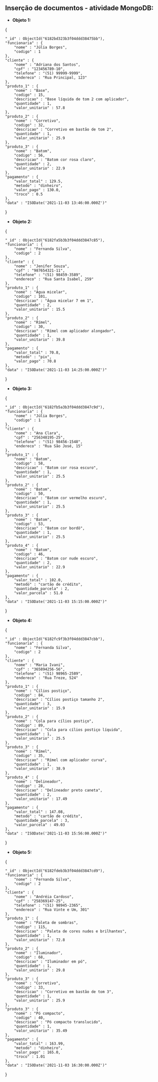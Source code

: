 ## Inserção de documentos - atividade MongoDB:

* **Objeto 1:**

{

    "_id" : ObjectId("6182bd323b3f04ddd38475bb"),
    "funcionaria" : {
        "nome" : "Júlia Borges",
        "codigo" : 1
    },
    "cliente" : {
        "nome" : "Adriana dos Santos",
        "cpf" : "123456789-10",
        "telefone" : "(51) 99999-9999",
        "endereco" : "Rua Principal, 123"
    },
    "produto_1" : {
        "nome" : "Base",
        "codigo" : 15,
        "descricao" : "Base líquida de tom 2 com aplicador",
        "quantidade" : 1,
        "valor_unitario" : 57.8
    },
    "produto_2" : {
        "nome" : "Corretivo",
        "codigo" : 32,
        "descricao" : "Corretivo em bastão de tom 2",
        "quantidade" : 1,
        "valor_unitario" : 25.9
    },
    "produto_3" : {
        "nome" : "Batom",
        "codigo" : 56,
        "descricao" : "Batom cor rosa claro",
        "quantidade" : 2,
        "valor_unitario" : 22.9
    },
    "pagamento" : {
        "valor_total" : 129.5,
        "metodo" : "dinheiro",
        "valor_pago" : 130.0,
        "troco" : 0.5
    },
    "data" : "ISODate('2021-11-03 13:46:00.000Z')"
}

* **Objeto 2:**

{

    "_id" : ObjectId("6182fa5b3b3f04ddd3847c85"),
    "funcionaria" : {
        "nome" : "Fernanda Silva",
        "codigo" : 2
    },
    "cliente" : {
        "nome" : "Jenifer Souza",
        "cpf" : "987654321-11",
        "telefone" : "(51) 98459-3589",
        "endereco" : "Rua Santa Isabel, 259"
    },
    "produto_1" : {
        "nome" : "Água micelar",
        "codigo" : 101,
        "descricao" : "Água micelar 7 em 1",
        "quantidade" : 2,
        "valor_unitario" : 15.5
    },
    "produto_2" : {
        "nome" : "Rímel",
        "codigo" : 30,
        "descricao" : "Rímel com aplicador alongador",
        "quantidade" : 1,
        "valor_unitario" : 39.8
    },
    "pagamento" : {
        "valor_total" : 70.8,
        "metodo" : "pix",
        "valor_pago" : 70.8
    },
    "data" : "ISODate('2021-11-03 14:25:00.000Z')"
}

* **Objeto 3:**

{

    "_id" : ObjectId("6182fb5a3b3f04ddd3847c9d"),
    "funcionaria" : {
        "nome" : "Júlia Borges",
        "codigo" : 1
    },
    "cliente" : {
        "nome" : "Ana Clara",
        "cpf" : "256348195-25",
        "telefone" : "(51) 98456-1548",
        "endereco" : "Rua São José, 15"
    },
    "produto_1" : {
        "nome" : "Batom",
        "codigo" : 58,
        "descricao" : "Batom cor rosa escuro",
        "quantidade" : 1,
        "valor_unitario" : 25.5
    },
    "produto_2" : {
        "nome" : "Batom",
        "codigo" : 50,
        "descricao" : "Batom cor vermelho escuro",
        "quantidade" : 1,
        "valor_unitario" : 25.5
    },
    "produto_3" : {
        "nome" : "Batom",
        "codigo" : 53,
        "descricao" : "Batom cor bordô",
        "quantidade" : 1,
        "valor_unitario" : 25.5
    },
    "produto_4" : {
        "nome" : "Batom",
        "codigo" : 46,
        "descricao" : "Batom cor nude escuro",
        "quantidade" : 2,
        "valor_unitario" : 22.9
    },
    "pagamento" : {
        "valor_total" : 102.0,
        "metodo" : "cartão de crédito",
        "quantidade_parcela" : 2,
        "valor_parcela" : 51.0
    },
    "data" : "ISODate('2021-11-03 15:15:00.000Z')"
}

* **Objeto 4:**

{

    "_id" : ObjectId("6182fc9f3b3f04ddd3847cbb"),
    "funcionaria" : {
        "nome" : "Fernanda Silva",
        "codigo" : 2
    },
    "cliente" : {
        "nome" : "Maria Ivani",
        "cpf" : "365894256-56",
        "telefone" : "(51) 98965-2589",
        "endereco" : "Rua Treze, 524"
    },
    "produto_1" : {
        "nome" : "Cílios postiço",
        "codigo" : 84,
        "descricao" : "Cílios postiço tamanho 2",
        "quantidade" : 3,
        "valor_unitario" : 15.9
    },
    "produto_2" : {
        "nome" : "Cola para cílios postiço",
        "codigo" : 89,
        "descricao" : "Cola para cílios postiço líquida",
        "quantidade" : 1,
        "valor_unitario" : 25.5
    },
    "produto_3" : {
        "nome" : "Rímel",
        "codigo" : 35,
        "descricao" : "Rímel com aplicador curva",
        "quantidade" : 1,
        "valor_unitario" : 38.9
    },
    "produto_4" : {
        "nome" : "Delineador",
        "codigo" : 28,
        "descricao" : "Delineador preto caneta",
        "quantidade" : 2,
        "valor_unitario" : 17.49
    },
    "pagamento" : {
        "valor_total" : 147.08,
        "metodo" : "cartão de crédito",
        "quantidade_parcela" : 3,
        "valor_parcela" : 49.03
    },
    "data" : "ISODate('2021-11-03 15:56:00.000Z')"
}

* **Objeto 5:**

{

    "_id" : ObjectId("6182fdeb3b3f04ddd3847cd9"),
    "funcionaria" : {
        "nome" : "Fernanda Silva",
        "codigo" : 2
    },
    "cliente" : {
        "nome" : "Andréia Cardoso",
        "cpf" : "258369147-25",
        "telefone" : "(51) 98945-2365",
        "endereco" : "Rua Vinte e Um, 301"
    },
    "produto_1" : {
        "nome" : "Paleta de sombras",
        "codigo" : 115,
        "descricao" : "Paleta de cores nudes e brilhantes",
        "quantidade" : 1,
        "valor_unitario" : 72.8
    },
    "produto_2" : {
        "nome" : "Iluminador",
        "codigo" : 68,
        "descricao" : "Iluminador em pó",
        "quantidade" : 1,
        "valor_unitario" : 29.8
    },
    "produto_3" : {
        "nome" : "Corretivo",
        "codigo" : 33,
        "descricao" : "Corretivo em bastão de tom 3",
        "quantidade" : 1,
        "valor_unitario" : 25.9
    },
    "produto_3" : {
        "nome" : "Pó compacto",
        "codigo" : 40,
        "descricao" : "Pó compacto translucido",
        "quantidade" : 1,
        "valor_unitario" : 35.49
    },
    "pagamento" : {
        "valor_total" : 163.99,
        "metodo" : "dinheiro",
        "valor_pago" : 165.0,
        "troco" : 1.01
    },
    "data" : "ISODate('2021-11-03 16:30:00.000Z')"
}